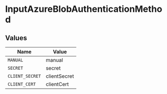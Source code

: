 # InputAzureBlobAuthenticationMethod


## Values

| Name            | Value           |
| --------------- | --------------- |
| `MANUAL`        | manual          |
| `SECRET`        | secret          |
| `CLIENT_SECRET` | clientSecret    |
| `CLIENT_CERT`   | clientCert      |
